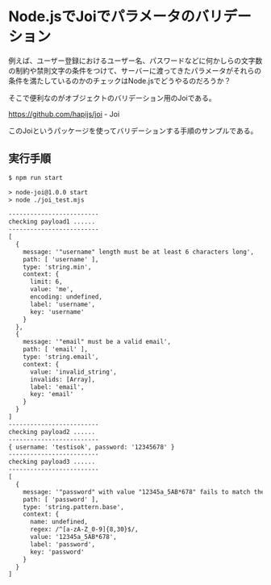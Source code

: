# Node.jsでJoiでパラメータのバリデーション

例えば、ユーザー登録におけるユーザー名、パスワードなどに何かしらの文字数の制約や禁則文字の条件をつけて、サーバーに渡ってきたパラメータがそれらの条件を満たしているのかのチェックはNode.jsでどうやるのだろうか？

そこで便利なのがオブジェクトのバリデーション用のJoiである。

https://github.com/hapijs/joi - Joi

このJoiというパッケージを使ってバリデーションする手順のサンプルである。

## 実行手順

```txt
$ npm run start

> node-joi@1.0.0 start
> node ./joi_test.mjs

-------------------------
checking payload1 ......
-------------------------
[
  {
    message: '"username" length must be at least 6 characters long',
    path: [ 'username' ],
    type: 'string.min',
    context: {
      limit: 6,
      value: 'me',
      encoding: undefined,
      label: 'username',
      key: 'username'
    }
  },
  {
    message: '"email" must be a valid email',
    path: [ 'email' ],
    type: 'string.email',
    context: {
      value: 'invalid_string',
      invalids: [Array],
      label: 'email',
      key: 'email'
    }
  }
]
-------------------------
checking payload2 ......
-------------------------
{ username: 'testisok', password: '12345678' }
-------------------------
checking payload3 ......
-------------------------
[
  {
    message: '"password" with value "12345a_5AB*678" fails to match the required pattern: /^[a-zA-Z_0-9]{8,30}$/',
    path: [ 'password' ],
    type: 'string.pattern.base',
    context: {
      name: undefined,
      regex: /^[a-zA-Z_0-9]{8,30}$/,
      value: '12345a_5AB*678',
      label: 'password',
      key: 'password'
    }
  }
]
```
